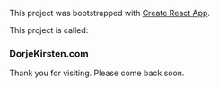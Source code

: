 This project was bootstrapped with [Create React App](https://github.com/facebook/create-react-app).

This project is called:
### DorjeKirsten.com

Thank you for visiting. Please come back soon. 
